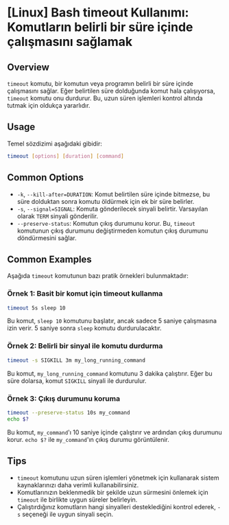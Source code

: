 # [Linux] Bash timeout Kullanımı: Komutların belirli bir süre içinde çalışmasını sağlamak

## Overview
`timeout` komutu, bir komutun veya programın belirli bir süre içinde çalışmasını sağlar. Eğer belirtilen süre dolduğunda komut hala çalışıyorsa, `timeout` komutu onu durdurur. Bu, uzun süren işlemleri kontrol altında tutmak için oldukça yararlıdır.

## Usage
Temel sözdizimi aşağıdaki gibidir:
```bash
timeout [options] [duration] [command]
```

## Common Options
- `-k`, `--kill-after=DURATION`: Komut belirtilen süre içinde bitmezse, bu süre dolduktan sonra komutu öldürmek için ek bir süre belirler.
- `-s`, `--signal=SIGNAL`: Komuta gönderilecek sinyali belirtir. Varsayılan olarak `TERM` sinyali gönderilir.
- `--preserve-status`: Komutun çıkış durumunu korur. Bu, `timeout` komutunun çıkış durumunu değiştirmeden komutun çıkış durumunu döndürmesini sağlar.

## Common Examples
Aşağıda `timeout` komutunun bazı pratik örnekleri bulunmaktadır:

### Örnek 1: Basit bir komut için timeout kullanma
```bash
timeout 5s sleep 10
```
Bu komut, `sleep 10` komutunu başlatır, ancak sadece 5 saniye çalışmasına izin verir. 5 saniye sonra `sleep` komutu durdurulacaktır.

### Örnek 2: Belirli bir sinyal ile komutu durdurma
```bash
timeout -s SIGKILL 3m my_long_running_command
```
Bu komut, `my_long_running_command` komutunu 3 dakika çalıştırır. Eğer bu süre dolarsa, komut `SIGKILL` sinyali ile durdurulur.

### Örnek 3: Çıkış durumunu koruma
```bash
timeout --preserve-status 10s my_command
echo $?
```
Bu komut, `my_command`'ı 10 saniye içinde çalıştırır ve ardından çıkış durumunu korur. `echo $?` ile `my_command`'ın çıkış durumu görüntülenir.

## Tips
- `timeout` komutunu uzun süren işlemleri yönetmek için kullanarak sistem kaynaklarınızı daha verimli kullanabilirsiniz.
- Komutlarınızın beklenmedik bir şekilde uzun sürmesini önlemek için `timeout` ile birlikte uygun süreler belirleyin.
- Çalıştırdığınız komutların hangi sinyalleri desteklediğini kontrol ederek, `-s` seçeneği ile uygun sinyali seçin.